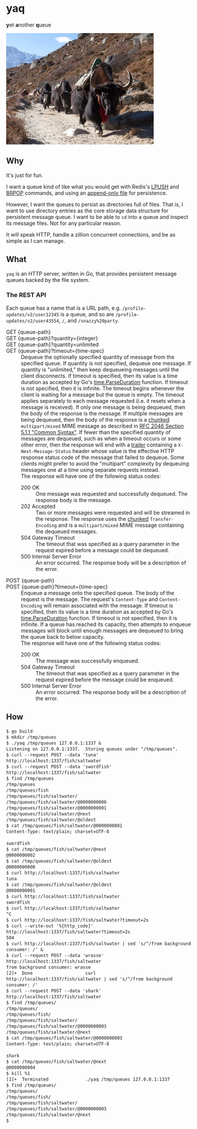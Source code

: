 yaq
===
**y**et **a**nother **q**ueue

<img alt="yaks in a queue" src="yaks.webp" width="400"/>

Why
---
It's just for fun.

I want a queue kind of like what you would get with Redis's [LPUSH][1] and
[BRPOP][2] commands, and using an [append-only file][3] for persistence.

However, I want the queues to persist as directories full of files.  That is, I
want to use directory entries as the core storage data structure for persistent
message queue.  I want to be able to `cd` into a queue and inspect its message
files.  Not for any particular reason.

It will speak HTTP, handle a zillion concurrent connections, and be as simple
as I can manage.

What
----
`yaq` is an HTTP server, written in Go, that provides persistent message queues
backed by the file system.

### The REST API
Each queue has a name that is a URL path, e.g. `/profile-updates/v2/user12345`
is a queue, and so are `/profile-updates/v2/user43554`, `/`, and
`/snazzy%20party`.

<dl>
    <dt>GET {queue-path}</dt>
    <dt>GET {queue-path}?quantity={integer}</dt>
    <dt>GET {queue-path}?quantity=unlimited</dt>
    <dt>GET {queue-path}?timeout={time-spec}</dt>
    <dd>Dequeue the optionally specified quantity of message from the specified
    queue. If quantity is not specified, dequeue one message.  If quantity is
    "unlimited," then keep dequeueing messages until the client disconnects.
    If timeout is specified, then its value is a time duration as accepted by
    Go's <a href="https://pkg.go.dev/time#ParseDuration">time.ParseDuration</a>
    function.  If timeout is not specified, then it is infinite.  The timeout
    begins whenever the client is waiting for a message but the queue is empty.
    The timeout applies separately to each message requested (i.e. it resets
    when a message is received).  If only one message is being dequeued, then
    the body of the response is the message.  If multiple messages are being
    dequeued, then the body of the response is a <a href="https://developer.mozilla.org/en-US/docs/Web/HTTP/Headers/Transfer-Encoding#chunked_encoding">chunked</a>
    <code>multipart/mixed</code> MIME message as described in <a href="https://datatracker.ietf.org/doc/html/rfc2046#section-5.1.1">RFC 2046 Section
    5.1.1 "Common Syntax"</a>.  If fewer than the specified quantity of
    messages are dequeued, such as when a timeout occurs or some other error,
    then the response will end with a <a href="https://developer.mozilla.org/en-US/docs/Web/HTTP/Headers/Trailer">trailer</a> containing a
    <code>X-Next-Message-Status</code> header whose value is the effective HTTP
    response status code of the message that failed to dequeue.
    Some clients might prefer to avoid the "multipart" complexity by dequeuing
    messages one at a time using separate requests instead.
    <dd>The response will have one of the following status codes:
      <dl>
        <dt>200 OK</dt>
        <dd>One message was requested and successfully dequeued.  The response body is the message.</dd>
        <dt>202 Accepted</dt> 
        <dd>Two or more messages were requested and will be streamed in the response.  The response uses the
        <a href="https://developer.mozilla.org/en-US/docs/Web/HTTP/Headers/Transfer-Encoding#chunked_encoding">chunked</a> <code>Transfer-Encoding</code> and is a <code>multipart/mixed</code> MIME message
        containing the dequeued messages.</dd>
        <dt>504 Gateway Timeout</dt>
        <dd>The timeout that was specified as a query parameter in the request expired before a message could be dequeued.</dd>
        <dt>500 Internal Server Error</dt>
        <dd>An error occurred.  The response body will be a description of the error.</dd>
      </dl>
    </dd>
    <dt>POST {queue-path}</dt>
    <dt>POST {queue-path}?timeout={time-spec}</dt>
    <dd>Enqueue a message onto the specified queue.  The body of the request is the
    message.  The request's <code>Content-Type</code> and
    <code>Content-Encoding</code> will remain associated with the message.
    If timeout is specified, then its value is a time duration as accepted by
    Go's <a href="https://pkg.go.dev/time#ParseDuration">time.ParseDuration</a>
    function.  If timeout is not specified, then it is infinite.  If a queue
    has reached its capacity, then attempts to enqueue messages will block until enough
    messages are dequeued to bring the queue back to below capacity.</dd>
    <dd>The response will have one of the following status codes:
      <dl>
        <dt>200 OK</dt>
        <dd>The message was successfully enqueued.</dd>
        <dt>504 Gateway Timeout</dt>
        <dd>The timeout that was specified as a query parameter in the request expired before the message could be enqueued.</dd>
        <dt>500 Internal Server Error</dt>
        <dd>An error occurred.  The response body will be a description of the error.</dd>
      </dl>
    </dd>
</dl>

How
---
```console
$ go build
$ mkdir /tmp/queues
$ ./yaq /tmp/queues 127.0.0.1:1337 &
Listening on 127.0.0.1:1337.  Storing queues under "/tmp/queues".
$ curl --request POST --data 'tuna' http://localhost:1337/fish/saltwater
$ curl --request POST --data 'swordfish' http://localhost:1337/fish/saltwater
$ find /tmp/queues
/tmp/queues
/tmp/queues/fish
/tmp/queues/fish/saltwater/
/tmp/queues/fish/saltwater/@0000000000
/tmp/queues/fish/saltwater/@0000000001
/tmp/queues/fish/saltwater/@next
/tmp/queues/fish/saltwater/@oldest
$ cat /tmp/queues/fish/saltwater/@0000000001
Content-Type: text/plain; charset=UTF-8

swordfish
$ cat /tmp/queues/fish/saltwater/@next
@0000000002
$ cat /tmp/queues/fish/saltwater/@oldest
@0000000000
$ curl http://localhost:1337/fish/saltwater
tuna
$ cat /tmp/queues/fish/saltwater/@oldest
@0000000001
$ curl http://localhost:1337/fish/saltwater
swordfish
$ curl http://localhost:1337/fish/saltwater
^C
$ curl http://localhost:1337/fish/saltwater?timeout=2s
$ curl --write-out '%{http_code}' http://localhost:1337/fish/saltwater?timeout=2s
504
$ curl http://localhost:1337/fish/saltwater | sed 's/^/from background consumer: /' &
$ curl --request POST --data 'wrasse' http://localhost:1337/fish/saltwater
from background consumer: wrasse
[2]+  Done                    curl http://localhost:1337/fish/saltwater | sed 's/^/from background consumer: /'
$ curl --request POST --data 'shark' http://localhost:1337/fish/saltwater
$ find /tmp/queues/
/tmp/queues/
/tmp/queues/fish/
/tmp/queues/fish/saltwater/
/tmp/queues/fish/saltwater/@0000000003
/tmp/queues/fish/saltwater/@next
$ cat /tmp/queues/fish/saltwater/@0000000003
Content-Type: text/plain; charset=UTF-8

shark
$ cat /tmp/queues/fish/saltwater/@next
@0000000004
$ kill %1
[1]+  Terminated              ./yaq /tmp/queues 127.0.0.1:1337
$ find /tmp/queues/
/tmp/queues/
/tmp/queues/fish/
/tmp/queues/fish/saltwater/
/tmp/queues/fish/saltwater/@0000000003
/tmp/queues/fish/saltwater/@next
$
```

[1]: https://redis.io/commands/lpush
[2]: https://redis.io/commands/brpop
[3]: https://redis.io/topics/persistence
